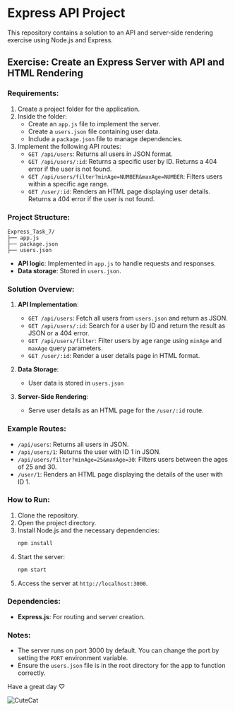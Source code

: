# Express API Project

This repository contains a solution to an API and server-side rendering exercise using Node.js and Express.

## Exercise: Create an Express Server with API and HTML Rendering

### Requirements:
1. Create a project folder for the application.
2. Inside the folder:
   - Create an `app.js` file to implement the server.
   - Create a `users.json` file containing user data.
   - Include a `package.json` file to manage dependencies.
3. Implement the following API routes:
   - `GET /api/users`: Returns all users in JSON format.
   - `GET /api/users/:id`: Returns a specific user by ID. Returns a 404 error if the user is not found.
   - `GET /api/users/filter?minAge=NUMBER&maxAge=NUMBER`: Filters users within a specific age range.
   - `GET /user/:id`: Renders an HTML page displaying user details. Returns a 404 error if the user is not found.

### Project Structure:
```plaintext
Express_Task_7/
├── app.js
├── package.json
├── users.json
```
- **API logic**: Implemented in `app.js` to handle requests and responses.
- **Data storage**: Stored in `users.json`.

### Solution Overview:

1. **API Implementation**:
   - `GET /api/users`: Fetch all users from `users.json` and return as JSON.
   - `GET /api/users/:id`: Search for a user by ID and return the result as JSON or a 404 error.
   - `GET /api/users/filter`: Filter users by age range using `minAge` and `maxAge` query parameters.
   - `GET /user/:id`: Render a user details page in HTML format.

2. **Data Storage**:
   - User data is stored in `users.json`
   
3. **Server-Side Rendering**:
   - Serve user details as an HTML page for the `/user/:id` route.

### Example Routes:
- `/api/users`: Returns all users in JSON.
- `/api/users/1`: Returns the user with ID 1 in JSON.
- `/api/users/filter?minAge=25&maxAge=30`: Filters users between the ages of 25 and 30.
- `/user/1`: Renders an HTML page displaying the details of the user with ID 1.

### How to Run:
1. Clone the repository.
2. Open the project directory.
3. Install Node.js and the necessary dependencies:
   ```bash
   npm install
   ```
4. Start the server:
   ```bash
   npm start
   ```
5. Access the server at `http://localhost:3000`.

### Dependencies:
- **Express.js**: For routing and server creation.

### Notes:
- The server runs on port 3000 by default. You can change the port by setting the `PORT` environment variable.
- Ensure the `users.json` file is in the root directory for the app to function correctly.



Have a great day ♡


![CuteCat](https://github.com/user-attachments/assets/191e0612-1861-4915-8007-fcc20784854a)

